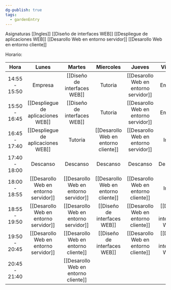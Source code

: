 ```yaml
---
dg-publish: true
tags:
  - gardenEntry
---
```

Asignaturas
[[Ingles]]
[[Diseño de interfaces WEB]]
[[Despliegue de aplicaciones WEB]]
[[Desarollo Web en entorno servidor]]
[[Desarollo Web en entorno cliente]]

Horario:

|     Hora      |                 Lunes                 |                Martes                 |              Miercoles               |                Jueves                 |           Viernes            |
| :-----------: | :-----------------------------------: | :-----------------------------------: | :----------------------------------: | :-----------------------------------: | :--------------------------: |
| 14:55 - 15:50 |                Empresa                |     [[Diseño de interfaces WEB]]      |               Tutoria                | [[Desarollo Web en entorno servidor]] |           Empresa            |
| 15:50 - 16:45 |  [[Despliegue de aplicaciones WEB]]   |     [[Diseño de interfaces WEB]]      |               Tutoria                | [[Desarollo Web en entorno servidor]] |           Empresa            |
| 16:45 - 17:40 |  [[Despliegue de aplicaciones WEB]]   |                Tutoria                | [[Desarollo Web en entorno cliente]] | [[Desarollo Web en entorno servidor]] |            Ingles            |
| 17:40 - 18:00 |               Descanso                |               Descanso                |               Descanso               |               Descanso                |           Descanso           |
| 18:00 - 18:55 | [[Desarollo Web en entorno servidor]] | [[Desarollo Web en entorno servidor]] | [[Desarollo Web en entorno cliente]] | [[Desarollo Web en entorno cliente]]  |            Ingles            |
| 18:55 - 19:50 | [[Desarollo Web en entorno servidor]] | [[Desarollo Web en entorno servidor]] |     [[Diseño de interfaces WEB]]     | [[Desarollo Web en entorno cliente]]  | [[Diseño de interfaces WEB]] |
| 19:50 - 20:45 | [[Desarollo Web en entorno servidor]] | [[Desarollo Web en entorno cliente]]  |     [[Diseño de interfaces WEB]]     | [[Desarollo Web en entorno cliente]]  | [[Diseño de interfaces WEB]] |
| 20:45 - 21:40 |                                       | [[Desarollo Web en entorno cliente]]  |                                      |                                       |                              |
